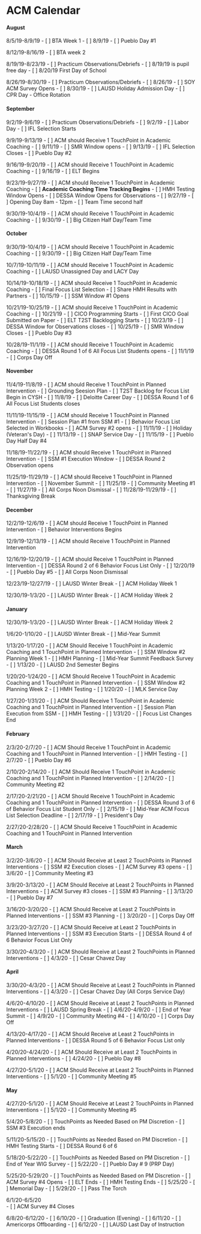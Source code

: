# ACM Calendar

<!-- tabs:start -->

#### **August**

8/5/19-8/9/19
	- [ ] BTA Week 1
	- [ ] 8/9/19
		- [ ] Pueblo Day #1

8/12/19-8/16/19
	- [ ] BTA week 2

8/19/19-8/23/19
	- [ ] Practicum Observations/Debriefs
	- [ ] 8/19/19 is pupil free day
	- [ ] 8/20/19 First Day of School


8/26/19-8/30/19
	- [ ] Practicum Observations/Debriefs
	- [ ] 8/26/19
		- [ ] SOY ACM Survey Opens
	- [ ] 8/30/19
		- [ ] LAUSD Holiday Admission Day
		- [ ] CPR Day - Office Rotation

#### **September**

9/2/19-9/6/19
	- [ ] Practicum Observations/Debriefs
	- [ ] 9/2/19
		- [ ] Labor Day
		- [ ] IFL Selection Starts

9/9/19-9/13/19
	- [ ] ACM should Receive 1 TouchPoint in Academic Coaching
	- [ ] 9/11/19 
		- [ ] SMR Window opens
	- [ ] 9/13/19
		- [ ] IFL Selection Closes
		- [ ] Pueblo Day #2

9/16/19-9/20/19
	- [ ] ACM should Receive 1 TouchPoint in Academic Coaching
	- [ ] 9/16/19
		- [ ] ELT Begins

9/23/19-9/27/19
	- [ ] ACM should Receive 1 TouchPoint in Academic Coaching
	- [ ] **Academic Coaching Time Tracking Begins**
	- [ ] HMH Testing Window Opens
	- [ ] DESSA Window Opens for Observations
	- [ ] 9/27/19
		- [ ] Opening Day 8am - 12pm
		- [ ] Team Time second half

9/30/19-10/4/19
	- [ ] ACM should Receive 1 TouchPoint in Academic Coaching
	- [ ] 9/30/19
		- [ ] Big Citizen Half Day/Team Time

#### **October**

9/30/19-10/4/19
	- [ ] ACM should Receive 1 TouchPoint in Academic Coaching
	- [ ] 9/30/19
		- [ ] Big Citizen Half Day/Team Time

10/7/19-10/11/19
	- [ ] ACM should Receive 1 TouchPoint in Academic Coaching
	- [ ] LAUSD Unassigned Day and LACY Day

10/14/19-10/18/19
	- [ ] ACM should Receive 1 TouchPoint in Academic Coaching
	- [ ] Final Focus List Selection
	- [ ] Share HMH Results with Partners
	- [ ] 10/15/19
		- [ ] SSM Window #1 Opens

10/21/19-10/25/19
	- [ ] ACM should Receive 1 TouchPoint in Academic Coaching
	- [ ] 10/21/19
		- [ ] CICO Programming Starts
		- [ ] First CICO Goal Submitted on Paper
		- [ ] ELT T2ST Backlogging Starts
	- [ ] 10/23/19
		- [ ] DESSA Window for Observations closes
	- [ ] 10/25/19 
		- [ ] SMR Window Closes 
		- [ ] Pueblo Day #3

10/28/19-11/1/19
	- [ ] ACM should Receive 1 TouchPoint in Academic Coaching
	- [ ] DESSA Round 1 of 6 All Focus List Students opens
	- [ ] 11/1/19
		- [ ] Corps Day Off

#### **November**

11/4/19-11/8/19
	- [ ] ACM should Receive 1 TouchPoint in Planned Intervention
	- [ ] Grounding Seesion Plan
	- [ ] T2ST Backlog for Focus List Begin in CYSH
	- [ ] 11/8/19
		- [ ] Deloitte Career Day
		- [ ] DESSA Round 1 of 6 All Focus List Students closes

11/11/19-11/15/19
	- [ ] ACM should Receive 1 TouchPoint in Planned Intervention
	- [ ] Session Plan #1 from SSM #1
	- [ ] Behavior Focus List Selected in Workbooks
	- [ ] ACM Survey #2 opens
	- [ ] 11/11/19
		- [ ] Holiday (Veteran's Day)
	- [ ] 11/13/19
		- [ ] SNAP Service Day
	- [ ] 11/15/19
		- [ ] Pueblo Day Half Day #4

11/18/19-11/22/19
	- [ ] ACM should Receive 1 TouchPoint in Planned Intervention
	- [ ] SSM #1 Execution Window
	- [ ] DESSA Round 2 Observation opens

11/25/19-11/29/19
	- [ ] ACM should Receive 1 TouchPoint in Planned Intervention
	- [ ] November Summit
	- [ ] 11/25/19
		- [ ] Community Meeting #1
	- [ ] 11/27/19
		- [ ] All Corps Noon Dismissal
	- [ ] 11/28/19-11/29/19
		- [ ] Thanksgiving Break

#### **December**

12/2/19-12/6/19
	- [ ] ACM should Receive 1 TouchPoint in Planned Intervention
	- [ ] Behavior Interventions Begins

12/9/19-12/13/19
	- [ ] ACM should Receive 1 TouchPoint in Planned Intervention

12/16/19-12/20/19
	- [ ] ACM should Receive 1 TouchPoint in Planned Intervention
	- [ ] DESSA Round 2 of 6 Behavior Focus List Only
	- [ ] 12/20/19
		- [ ] Pueblo Day #5 
		- [ ] All Corps Noon Dismissal 

12/23/19-12/27/19
	- [ ] LAUSD Winter Break
	- [ ] ACM Holiday Week 1

12/30/19-1/3/20
	- [ ] LAUSD Winter Break
	- [ ] ACM Holiday Week 2

#### **January**

12/30/19-1/3/20
	- [ ] LAUSD Winter Break
	- [ ] ACM Holiday Week 2

1/6/20-1/10/20
	- [ ] LAUSD Winter Break
	- [ ] Mid-Year Summit

1/13/20-1/17/20
	- [ ] ACM Should Receive 1 TouchPoint in Academic Coaching and 1 TouchPoint in Planned Intervention
	- [ ] SSM Window #2 Planning Week 1
	- [ ] HMH Planning 
	- [ ] Mid-Year Summit Feedback Survey
	- [ ] 1/13/20 
		- [ ] LAUSD 2nd Semester Begins

1/20/20-1/24/20
	- [ ] ACM Should Receive 1 TouchPoint in Academic Coaching and 1 TouchPoint in Planned Intervention
	- [ ] SSM Window #2 Planning Week 2
	- [ ] HMH Testing
	- [ ] 1/20/20
		- [ ] MLK Service Day

1/27/20-1/31/20
	- [ ] ACM Should Receive 1 TouchPoint in Academic Coaching and 1 TouchPoint in Planned Intervention
	- [ ] Session Plan Execution from SSM
	- [ ] HMH Testing
	- [ ] 1/31/20
		- [ ] Focus List Changes End

#### **February**

2/3/20-2/7/20
	- [ ] ACM Should Receive 1 TouchPoint in Academic Coaching and 1 TouchPoint in Planned Intervention
	- [ ] HMH Testing
	- [ ] 2/7/20
		- [ ] Pueblo Day #6

2/10/20-2/14/20
	- [ ] ACM Should Receive 1 TouchPoint in Academic Coaching and 1 TouchPoint in Planned Intervention
	- [ ] 2/14/20
		- [ ] Community Meeting #2

2/17/20-2/21/20
	- [ ] ACM Should Receive 1 TouchPoint in Academic Coaching and 1 TouchPoint in Planned Intervention
	- [ ] DESSA Round 3 of 6 of Behavior Focus List Student Only
	- [ ] 2/15/19
		- [ ] Mid-Year ACM Focus List Selection Deadline
	- [ ] 2/17/19
		- [ ] President's Day 

2/27/20-2/28/20
	- [ ] ACM Should Receive 1 TouchPoint in Academic Coaching and 1 TouchPoint in Planned Intervention

#### **March**

3/2/20-3/6/20
	- [ ] ACM Should Receive at Least 2 TouchPoints in Planned Interventions
	- [ ] SSM #2 Execution closes
	- [ ] ACM Survey #3 opens
	- [ ] 3/6/20 
		- [ ] Community Meeting #3

3/9/20-3/13/20
	- [ ] ACM Should Receive at Least 2 TouchPoints in Planned Interventions
	- [ ] ACM Survey #3 closes
	- [ ] SSM #3 Planning
	- [ ] 3/13/20
		- [ ] Pueblo Day #7

3/16/20-3/20/20
	- [ ] ACM Should Receive at Least 2 TouchPoints in Planned Interventions
	- [ ] SSM #3 Planning
	- [ ] 3/20/20
		- [ ] Corps Day Off

3/23/20-3/27/20
	- [ ] ACM Should Receive at Least 2 TouchPoints in Planned Interventions
	- [ ] SSM #3 Execution Starts
	- [ ] DESSA Round 4 of 6 Behavior Focus List Only

3/30/20-4/3/20
	- [ ] ACM Should Receive at Least 2 TouchPoints in Planned Interventions
	- [ ] 4/3/20 
		- [ ] Cesar Chavez Day

#### **April**

3/30/20-4/3/20
	- [ ] ACM Should Receive at Least 2 TouchPoints in Planned Interventions
	- [ ] 4/3/20 
		- [ ] Cesar Chavez Day (All Corps Service Day)

4/6/20-4/10/20
	- [ ] ACM Should Receive at Least 2 TouchPoints in Planned Interventions
	- [ ] LAUSD Spring Break
	- [ ] 4/6/20-4/9/20
		- [ ] End of Year Summit
	- [ ] 4/9/20
		- [ ] Community Meeting #4
	- [ ] 4/10/20
		- [ ] Corps Day Off

4/13/20-4/17/20
	- [ ] ACM Should Receive at Least 2 TouchPoints in Planned Interventions
	- [ ] DESSA Round 5 of 6 Behavior Focus List only

4/20/20-4/24/20
	- [ ] ACM Should Receive at Least 2 TouchPoints in Planned Interventions
	- [ ] 4/24/20
		- [ ] Pueblo Day #8

4/27/20-5/1/20
	- [ ] ACM Should Receive at Least 2 TouchPoints in Planned Interventions
	- [ ] 5/1/20
		- [ ] Community Meeting #5

#### **May**

4/27/20-5/1/20
	- [ ] ACM Should Receive at Least 2 TouchPoints in Planned Interventions
	- [ ] 5/1/20
		- [ ] Community Meeting #5

5/4/20-5/8/20
	- [ ] TouchPoints as Needed Based on PM Discretion
	- [ ] SSM #3 Execution ends

5/11/20-5/15/20
	- [ ] TouchPoints as Needed Based on PM Discretion
	- [ ] HMH Testing Starts
	- [ ] DESSA Round 6 of 6 

5/18/20-5/22/20
	- [ ] TouchPoints as Needed Based on PM Discretion
	- [ ] End of Year WIG Survey
	- [ ] 5/22/20
		- [ ] Pueblo Day # 9 (PRP Day)

5/25/20-5/29/20
	- [ ] TouchPoints as Needed Based on PM Discretion
	- [ ] ACM Survey #4 Opens
	- [ ] ELT Ends
	- [ ] HMH Testing Ends
	- [ ] 5/25/20
		- [ ] Memorial Day
	- [ ] 5/29/20
		- [ ] Pass The Torch

6/1/20-6/5/20	
	- [ ] ACM Survey #4 Closes

6/8/20-6/12/20
	- [ ] 6/10/20
		- [ ] Graduation (Evening)
	- [ ] 6/11/20
		- [ ] Americorps Offboarding
	- [ ] 6/12/20
		- [ ] LAUSD Last Day of Instruction

<!-- tabs:end -->

